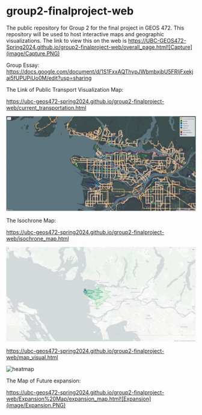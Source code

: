 # group2-finalproject-web
The public repository for Group 2 for the final project in GEOS 472. This repository will be used to host interactive maps and geographic visualizations.
The link to view this on the web is https://UBC-GEOS472-Spring2024.github.io/group2-finalproject-web/overall_page.html![Capture](image/Capture.PNG)



Group Essay: https://docs.google.com/document/d/1S1FxxAQThypJWbmbxjbU5FRljFxekjai5fUPUPiUo0M/edit?usp=sharing



The Link of Public Transport Visualization Map:

https://ubc-geos472-spring2024.github.io/group2-finalproject-web/current_transportation.html

![Translink](image/Translink.PNG)

The Isochrone Map:

https://ubc-geos472-spring2024.github.io/group2-finalproject-web/isochrone_map.html

![isochrone](image/isochrone.PNG)

https://ubc-geos472-spring2024.github.io/group2-finalproject-web/map_visual.html

![heatmap](image/heatmap.PNG)

The Map of Future expansion:

https://ubc-geos472-spring2024.github.io/group2-finalproject-web/Expansion%20Map/expansion_map.html![Expansion](image/Expansion.PNG)
